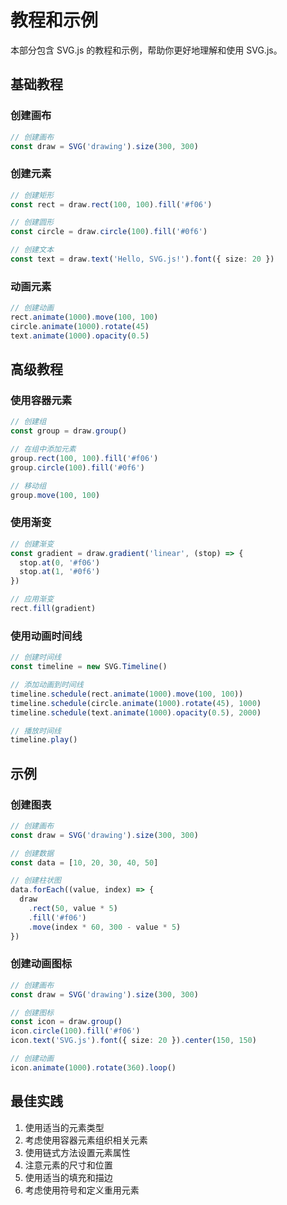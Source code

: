 # 教程和示例

本部分包含 SVG.js 的教程和示例，帮助你更好地理解和使用 SVG.js。

## 基础教程

### 创建画布

```ts
// 创建画布
const draw = SVG('drawing').size(300, 300)
```

### 创建元素

```ts
// 创建矩形
const rect = draw.rect(100, 100).fill('#f06')

// 创建圆形
const circle = draw.circle(100).fill('#0f6')

// 创建文本
const text = draw.text('Hello, SVG.js!').font({ size: 20 })
```

### 动画元素

```ts
// 创建动画
rect.animate(1000).move(100, 100)
circle.animate(1000).rotate(45)
text.animate(1000).opacity(0.5)
```

## 高级教程

### 使用容器元素

```ts
// 创建组
const group = draw.group()

// 在组中添加元素
group.rect(100, 100).fill('#f06')
group.circle(100).fill('#0f6')

// 移动组
group.move(100, 100)
```

### 使用渐变

```ts
// 创建渐变
const gradient = draw.gradient('linear', (stop) => {
  stop.at(0, '#f06')
  stop.at(1, '#0f6')
})

// 应用渐变
rect.fill(gradient)
```

### 使用动画时间线

```ts
// 创建时间线
const timeline = new SVG.Timeline()

// 添加动画到时间线
timeline.schedule(rect.animate(1000).move(100, 100))
timeline.schedule(circle.animate(1000).rotate(45), 1000)
timeline.schedule(text.animate(1000).opacity(0.5), 2000)

// 播放时间线
timeline.play()
```

## 示例

### 创建图表

```ts
// 创建画布
const draw = SVG('drawing').size(300, 300)

// 创建数据
const data = [10, 20, 30, 40, 50]

// 创建柱状图
data.forEach((value, index) => {
  draw
    .rect(50, value * 5)
    .fill('#f06')
    .move(index * 60, 300 - value * 5)
})
```

### 创建动画图标

```ts
// 创建画布
const draw = SVG('drawing').size(300, 300)

// 创建图标
const icon = draw.group()
icon.circle(100).fill('#f06')
icon.text('SVG.js').font({ size: 20 }).center(150, 150)

// 创建动画
icon.animate(1000).rotate(360).loop()
```

## 最佳实践

1. 使用适当的元素类型
2. 考虑使用容器元素组织相关元素
3. 使用链式方法设置元素属性
4. 注意元素的尺寸和位置
5. 使用适当的填充和描边
6. 考虑使用符号和定义重用元素
